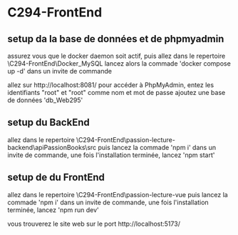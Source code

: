 # C294-FrontEnd

## setup da la base de données et de phpmyadmin
assurez vous que le docker daemon soit actif, puis allez dans le repertoire \C294-FrontEnd\Docker_MySQL
lancez alors la commade 'docker compose up -d' dans un invite de commande

allez sur http://localhost:8081/ pour accéder à PhpMyAdmin, entez les identifiants "root" et "root" comme nom et mot de passe
ajoutez une base de données 'db_Web295'

## setup du BackEnd

allez dans le repertoire \C294-FrontEnd\passion-lecture-backend\apiPassionBooks\src
puis lancez la commade 'npm i' dans un invite de commande, une fois l'installation terminée, lancez 'npm start'

## setup de du FrontEnd
allez dans le repertoire \C294-FrontEnd\passion-lecture-vue
puis lancez la commade 'npm i' dans un invite de commande, une fois l'installation terminée, lancez 'npm run dev'

vous trouverez le site web sur le port http://localhost:5173/